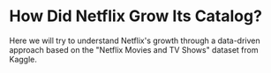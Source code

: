 # How Did Netflix Grow Its Catalog?
Here we will try to understand Netflix's growth through a data-driven approach based on the "Netflix Movies and TV Shows" dataset from Kaggle.

